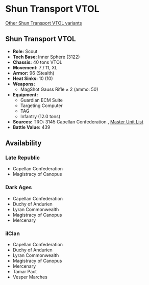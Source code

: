 # Shun Transport VTOL 

[Other Shun Transport VTOL variants](../shun_transport_vtol.md) 

## Shun Transport VTOL 

- **Role:** Scout 
- **Tech Base:** Inner Sphere (3122) 
- **Chassis:** 40 tons VTOL 
- **Movement:** 7 / 11, XL 
- **Armor:** 96 (Stealth) 
- **Heat Sinks:** 10 (10) 
- **Weapons:** 
  - MagShot Gauss Rifle × 2 (ammo: 50) 
- **Equipment:** 
  - Guardian ECM Suite 
  - Targeting Computer 
  - TAG 
  - Infantry (12.0 tons) 
- **Sources:** TRO: 3145 Capellan Confederation , [Master Unit List](http://masterunitlist.info/Unit/Details/6440) 
- **Battle Value:** 439 

## Availability 

### Late Republic 

- Capellan Confederation 
- Magistracy of Canopus 

### Dark Ages 

- Capellan Confederation 
- Duchy of Andurien 
- Lyran Commonwealth 
- Magistracy of Canopus 
- Mercenary 

### ilClan 

- Capellan Confederation 
- Duchy of Andurien 
- Lyran Commonwealth 
- Magistracy of Canopus 
- Mercenary 
- Tamar Pact 
- Vesper Marches 


